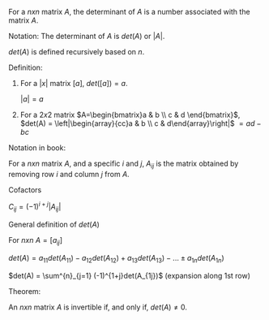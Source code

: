 For a $nxn$﻿ matrix $A$﻿, the determinant of $A$﻿ is a number associated with the matrix $A$﻿.

Notation: The determinant of $A$﻿ is $det(A)$﻿ or $|A|$﻿.

$det(A)$﻿ is defined recursively based on $n.$﻿

  

Definition:

1. For a $|x|$﻿ matrix $[a]$﻿, $det([a]) = a.$﻿  
      
    $|a| = a$﻿
2. For a $2x2$﻿ matrix $A=\begin{bmatrix}a & b \\ c & d \end{bmatrix}$﻿, $det(A) = \left|\begin{array}{cc}a & b \\ c & d\end{array}\right|$﻿ $= ad-bc$﻿

Notation in book:

For a $nxn$﻿ matrix $A$﻿, and a specific $i$﻿ and $j$﻿, $A_{ij}$﻿ is the matrix obtained by removing row $i$﻿ and column $j$﻿ from $A$﻿.

Cofactors

$C_{ij} = (-1)^{i+j}|A_{ij}|$﻿

General definition of $det(A)$﻿

For $nxn$﻿ $A=[a_{ij}]$﻿

$det(A) = a_{11}det(A_{11})-a_{12}det(A_{12})+a_{13}det(A_{13})-...\pm a_{1n}det(A_{1n})$﻿  
  
$det(A) = \sum^{n}_{j=1} (-1)^{1+j}det(A_{1j})$﻿ (expansion along 1st row)

  

Theorem:

An $nxn$﻿ matrix $A$﻿ is invertible if, and only if, $det(A)\neq 0$﻿.